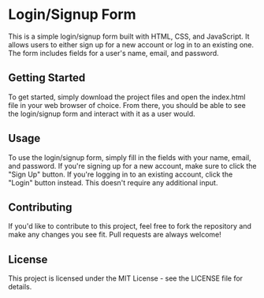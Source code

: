 # Login/Signup Form

This is a simple login/signup form built with HTML, CSS, and JavaScript. It allows users to either sign up for a new account or log in to an existing one. The form includes fields for a user's name, email, and password.

## Getting Started
To get started, simply download the project files and open the index.html file in your web browser of choice. From there, you should be able to see the login/signup form and interact with it as a user would.

## Usage
To use the login/signup form, simply fill in the fields with your name, email, and password. If you're signing up for a new account, make sure to click the "Sign Up" button. If you're logging in to an existing account, click the "Login" button instead. This doesn't require any additional input.

## Contributing
If you'd like to contribute to this project, feel free to fork the repository and make any changes you see fit. Pull requests are always welcome!

## License
This project is licensed under the MIT License - see the LICENSE file for details.
